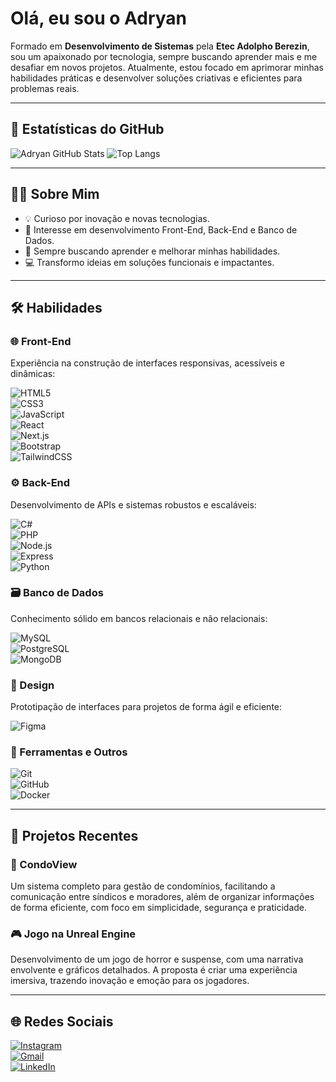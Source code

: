 # Olá, eu sou o Adryan

Formado em **Desenvolvimento de Sistemas** pela **Etec Adolpho Berezin**, sou um apaixonado por tecnologia, sempre buscando aprender mais e me desafiar em novos projetos. Atualmente, estou focado em aprimorar minhas habilidades práticas e desenvolver soluções criativas e eficientes para problemas reais.

---

## 🚀 Estatísticas do GitHub
![Adryan GitHub Stats](https://github-readme-stats.vercel.app/api?username=adryzzy&show_icons=true&theme=radical)
![Top Langs](https://github-readme-stats.vercel.app/api/top-langs/?username=adryzzy&layout=compact&theme=radical)

---

## 🧑‍💻 Sobre Mim
- 💡 Curioso por inovação e novas tecnologias.
- 🔨 Interesse em desenvolvimento Front-End, Back-End e Banco de Dados.
- 🌱 Sempre buscando aprender e melhorar minhas habilidades.
- 💻 Transformo ideias em soluções funcionais e impactantes.

---

## 🛠️ Habilidades

### 🌐 Front-End
Experiência na construção de interfaces responsivas, acessíveis e dinâmicas:

![HTML5](https://img.shields.io/badge/-HTML5-E34F26?style=flat-square&logo=html5&logoColor=white)  
![CSS3](https://img.shields.io/badge/-CSS3-1572B6?style=flat-square&logo=css3)  
![JavaScript](https://img.shields.io/badge/-JavaScript-F7DF1E?style=flat-square&logo=javascript&logoColor=black)  
![React](https://img.shields.io/badge/-React-61DAFB?style=flat-square&logo=react&logoColor=black)  
![Next.js](https://img.shields.io/badge/-Next.js-000000?style=flat-square&logo=next-dot-js&logoColor=white)  
![Bootstrap](https://img.shields.io/badge/Bootstrap-563D7C?style=flat-square&logo=bootstrap&logoColor=white)  
![TailwindCSS](https://img.shields.io/badge/-TailwindCSS-06B6D4?style=flat-square&logo=tailwind-css&logoColor=white)  

### ⚙️ Back-End
Desenvolvimento de APIs e sistemas robustos e escaláveis:

![C#](https://img.shields.io/badge/C%23-239120?style=flat-square&logo=c-sharp&logoColor=white)  
![PHP](https://img.shields.io/badge/PHP-777BB4?style=flat-square&logo=php&logoColor=white)  
![Node.js](https://img.shields.io/badge/-Node.js-339933?style=flat-square&logo=node-dot-js&logoColor=white)  
![Express](https://img.shields.io/badge/-Express-000000?style=flat-square&logo=express&logoColor=white)  
![Python](https://img.shields.io/badge/-Python-3776AB?style=flat-square&logo=python&logoColor=white)  

### 🗃️ Banco de Dados
Conhecimento sólido em bancos relacionais e não relacionais:

![MySQL](https://img.shields.io/badge/-MySQL-4479A1?style=flat-square&logo=mysql&logoColor=white)  
![PostgreSQL](https://img.shields.io/badge/-PostgreSQL-336791?style=flat-square&logo=postgresql&logoColor=white)  
![MongoDB](https://img.shields.io/badge/-MongoDB-47A248?style=flat-square&logo=mongodb&logoColor=white)  

### 🎨 Design
Prototipação de interfaces para projetos de forma ágil e eficiente:

![Figma](https://img.shields.io/badge/-Figma-F24E1E?style=flat-square&logo=figma&logoColor=white)  

### 🔧 Ferramentas e Outros

![Git](https://img.shields.io/badge/-Git-F05032?style=flat-square&logo=git&logoColor=white)  
![GitHub](https://img.shields.io/badge/-GitHub-181717?style=flat-square&logo=github)  
![Docker](https://img.shields.io/badge/-Docker-2496ED?style=flat-square&logo=docker&logoColor=white)  

---

## 📝 Projetos Recentes

### 🏢 CondoView
Um sistema completo para gestão de condomínios, facilitando a comunicação entre síndicos e moradores, além de organizar informações de forma eficiente, com foco em simplicidade, segurança e praticidade.

### 🎮 Jogo na Unreal Engine
Desenvolvimento de um jogo de horror e suspense, com uma narrativa envolvente e gráficos detalhados. A proposta é criar uma experiência imersiva, trazendo inovação e emoção para os jogadores.

---

## 🌐 Redes Sociais
[![Instagram](https://img.shields.io/badge/-Instagram-%23E4405F?style=for-the-badge&logo=instagram&logoColor=white)](https://www.instagram.com/allexy_z/)  
[![Gmail](https://img.shields.io/badge/-Gmail-%23333?style=for-the-badge&logo=gmail&logoColor=white)](mailto:adryan.alex16@gmail.com)  
[![LinkedIn](https://img.shields.io/badge/-LinkedIn-%230077B5?style=for-the-badge&logo=linkedin&logoColor=white)](https://www.linkedin.com/in/adryan-alexander-b6582a23a/)  

